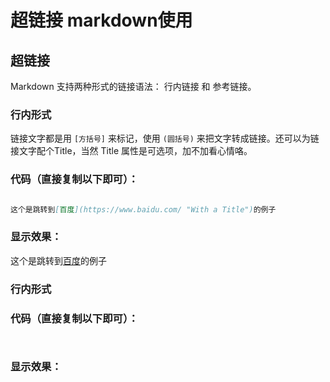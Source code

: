 # 超链接  markdown使用

## 超链接
Markdown 支持两种形式的链接语法： 行内链接 和 参考链接。

### 行内形式

链接文字都是用 `[方括号]` 来标记，使用 `(圆括号)` 来把文字转成链接。还可以为链接文字配个Title，当然 Title 属性是可选项，加不加看心情咯。

### 代码（直接复制以下即可）：

```markdown

这个是跳转到[百度](https://www.baidu.com/ "With a Title")的例子

```

### 显示效果：

这个是跳转到[百度](https://www.baidu.com/ "With a Title")的例子

### 行内形式

### 代码（直接复制以下即可）：

```markdown



```

### 显示效果：




